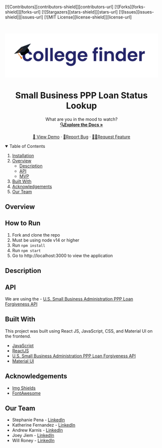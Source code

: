 ###

[![Contributors][contributors-shield]][contributors-url]
[![Forks][forks-shield]][forks-url]
[![Stargazers][stars-shield]][stars-url]
[![Issues][issues-shield]][issues-url]
[![MIT License][license-shield]][license-url]

<!-- PROJECT LOGO -->
<br />
<p align="center">
  <a href="https://github.com/stephp23/TKH-Bloomberg-Team3">
    <img src="src\images\banner.png" alt="Logo">
  </a>

  <h1 align="center">Small Business PPP Loan Status Lookup</h1>

  <p align="center">
    What are you in the mood to watch?
    <br />
    <a href="https://github.com/stephp23/TKH-Bloomberg-Team3"><strong>🔍Explore the Docs »</strong></a>
    <br />
    <br />
    <a href="">👀 View Demo</a>
    ·
    <a href="https://github.com/stephp23/TKH-Bloomberg-Team3">🐛Report Bug</a>
    ·
    <a href="https://github.com/stephp23/TKH-Bloomberg-Team3">✍🏽Request Feature</a>
  </p>
</p>

<!-- TABLE OF CONTENTS -->
<details open="open">
  <summary>Table of Contents</summary>
  <ol>
    <li>
      <a href="#installation">Installation</a>
      <li>
      <a href="#overview">Overview</a>
      <ul>
        <li><a href="#description">Description</a></li>
         <li><a href="#api">API</a></li>
         <li><a href="#mvp">MVP</a></li>
      </ul>
    </li>
    <li><a href="#built-with">Built With</a></li>
    <li><a href="#acknowledgements">Acknowledgements</a></li>
    <li><a href="#our-team">Our Team</a></li>
  </ol>
</details>

<!-- ABOUT THE PROJECT -->

## Overview

## How to Run

1. Fork and clone the repo
2. Must be using node v14 or higher
3. Run `npm install`
4. Run `npm start`
5. Go to http://localhost:3000 to view the application

## Description


 <a href="https://github.com/stephp23/TKH-Bloomberg-Team3">
    <!-- <img src="" alt="Logo"> -->
  </a>

## API

We are using the - [U.S. Small Business Administration PPP Loan Forgiveness API](https://ussbaforgiveness.github.io/API-Dictionary.html)

 <!-- which gives the following information:

- Categories include movies, series, or episodes
- Access to valid IMDb ID numbers for movies and shows
- Movie or series title to search for
- Year of release
- Short or full plot description  -->



<!-- BUILT WITH -->

## Built With

This project was built using React JS, JavaScript, CSS, and Material UI on the frontend.


- [JavaScript](https://javascript.com)
- [ReactJS](https://reactjs.org)
- [U.S. Small Business Administration PPP Loan Forgiveness API](https://ussbaforgiveness.github.io/API-Dictionary.html)
- [Material UI](https://material-ui.com/)

<!-- ACKNOWLEDGEMENTS -->

## Acknowledgements

- [Img Shields](https://shields.io)
- [FontAwesome](https://fontawesome.com/)

<!-- CONTACT -->

## Our Team

- Stephanie Pena - [LinkedIn](https://www.linkedin.com/in/stephanieapena/)
- Katherine Fernandez - [LinkedIn](https://www.linkedin.com/in/katfernandez22/)
- Andrew Karnis - [LinkedIn]()
- Joey Jiem - [LinkedIn]()
- Will Roney - [LinkedIn]()


<!-- MARKDOWN LINKS & IMAGES -->
<!-- https://www.markdownguide.org/basic-syntax/#reference-style-links -->



